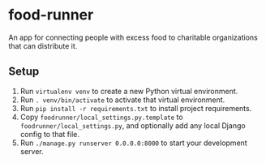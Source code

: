 food-runner
===========

An app for connecting people with excess food to charitable organizations
that can distribute it.

Setup
-----

1) Run `virtualenv venv` to create a new Python virtual environment.
2) Run `. venv/bin/activate` to activate that virtual environment.
3) Run `pip install -r requirements.txt` to install project requirements.
4) Copy `foodrunner/local_settings.py.template` to `foodrunner/local_settings.py`,
   and optionally add any local Django config to that file.
5) Run `./manage.py runserver 0.0.0.0:8000` to start your development server.